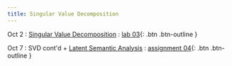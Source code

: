 ```yaml
---
title: Singular Value Decomposition
---
```


Oct 2 
: [Singular Value Decomposition](https://github.com/gallettilance/CS506-Fall2024/raw/main/lecture_10/10_Singular_Value_Decomposition.pdf) 
  : [lab 03](https://github.com/haoyu-bu/CS506-Lab3){: .btn .btn-outline }

Oct 7
: SVD cont'd + [Latent Semantic Analysis](https://github.com/gallettilance/CS506-Fall2024/raw/main/lecture_11/11_Latent_Semantic_Analysis.pdf) 
  : [assignment 04](#){: .btn .btn-outline }  

